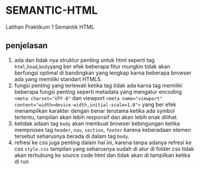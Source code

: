 # SEMANTIC-HTML
Latihan Praktikum 1 Semantik HTML
## penjelasan
1. ada dan tidak nya struktur penting untuk html seperti tag `html`,`head`,`body`yang ber efek beberapa fitur mungkin tidak akan berfungsi optimal  di bandingkan yang lengkap karna beberapa browser ada yang memiliki standart HTML5.
2. fungsi penting yang terlewati ketika tag <head> tidak ada karna tag <head> memiliki beberapa fungsi penting seperti metadata yang mengatur encoding `<meta charset="UTF-8"` dan viewport `<meta name="viewport" content="width=device-width,initial-scale=1.0">` yang ber efek menampilkan karakter dengan benar terutama ketika ada symbol tertentu, tampilan akan lebih responsif dan akan lebih enak dilihat.
3. ketidak adaan tag `body` akan membuat browser kebingungan ketika memproses tag `header`, `nav`, `section`, `footer` karena keberadaan elemen tersebut seharusnya berada di dalam tag `body`.
4. refresi ke css juga penting dalam hal ini, karena tanpa adanya refresi ke css `style.css` tampilan yang seharusnya sudah di atur di folder css tidak akan terhubung ke source code html dan tidak akan di tampilkan ketika di run

